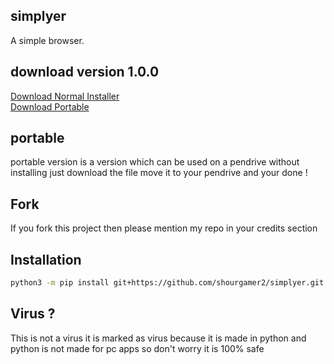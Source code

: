 ## simplyer
A simple browser.<br> 
## download version 1.0.0 
<a href="https://github.com/shourgamer2/simplyer/releases/download/normalinstaller/simplyer.exe">Download Normal Installer</a> <br>
<a href="https://github.com/shourgamer2/simplyer/releases/download/Portable/simplyer.exe">Download Portable  </a>
## portable
portable version is a version which can be used on a pendrive without installing just download the file move it to your pendrive and your done ! 
## Fork
If you fork this project then please mention my repo in your credits section
## Installation
```sh
python3 -m pip install git+https://github.com/shourgamer2/simplyer.git
```
## Virus ?
This is not a virus it is marked as virus because it is made in python and python is not made for pc apps so don't worry it is 100% safe

